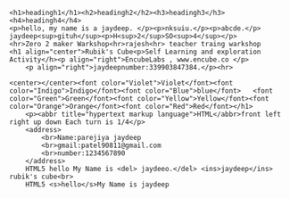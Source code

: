 <!DOCTYPE html>
<html>
<head>
	<title>JAYDEEP</title>
</head>
<body>

	<h1>headingh1</h1><h2>headingh2</h2><h3>headingh3</h3><h4>headingh4</h4>
	<p>hello, my name is a jaydeep. </p><p>nksuiu.</p><p>abcde.</p>
	jaydeep<sup>gituh</sup><p>H<sup>2</sup>SO<sup>4</sup></p>
	<hr>Zero 2 maker Warkshop<hr>rajesh<hr> teacher traing warkshop
	<h1 align="center">Rubik's Cube<p>Self Learning and exploration Activity</h><p align="right">EncubeLabs , www.encube.co </p>
		<p align="right">jaydeepnumber:339903847384.</p><hr>
	
	<center></center><font color="Violet">Violet</font><font color="Indigo">Indigo</font><font color="Blue">blue</font>   <font color="Green">Green</font><font color="Yellow">Yellow</font><font color="Orange">Orange</font><font color="Red">Red</font></h1>  
		<p><abbr title="hypertext markup language">HTML</abbr>front left right up down Each turn is 1/4</p>
		<address>
			<br>Name:parejiya jaydeep
			<br>gmail:patel90811@gmail.com
			<br>number:1234567890
		</address>
		HTML5 hello My Name is <del> jaydeeo.</del> <ins>jaydeep</ins> rubik's cube<br>
		HTML5 <s>hello</s>My Name is jaydeep
</body>
</html>
